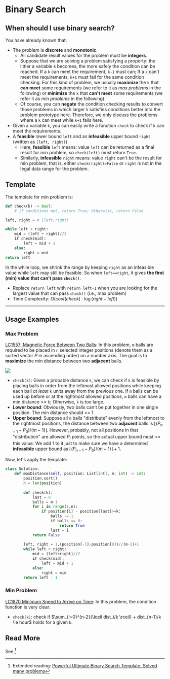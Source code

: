 # Binary Search

## When should I use binary search?

You have already known that:

- The problem is **discrete** and **monotonic**. 
  - All candidate result values for the problem must be **integers**.
  - Suppose that we are solving a problem satisfying a property: the littler a variable `k` becomes, the more safely the condition can be reached. If a `k` can meet the requirement, `k-1` must can; If a `k` can't meet the requirements, `k+1` must fail for the same condition checking. For this kind of problem, we usually **maximize** the `k` that **can meet** some requirements (we refer to it as *max problems* in the following) or **minimize** the `k` that **can't meet** some requirements (we refer it as *min problems* in the following).
  - Of course, you can **negate** the condition checking results to convert those problems in which larger `k` satisfies conditions better into the problem prototype here. Therefore, we only discuss the problems where a `k` can meet while `k+1` fails here.
- Given a variable `k`, you can easily write a function `check` to check if `k` can meet the requirements.
- A **feasible** lower bound `left` and an **infeasible** upper bound `right` (written as `[left, right)`)
    - Here, **feasible** `left` means: value `left` can be returned as a final result for min problem, so `check(left)` must return `True`.
    - Similarly, **infeasible** `right` means: value `right` can't be the result for min problem, that is, either `check(right)=False` or `right` is not in the legal data range for the problem.
    
    
## Template

The template for min problem is:

```python
def check(k) -> bool:
    # if conditions met, return True; Otherwise, return False

left, right = # [left,right)

while left < right:
    mid = (left + right)//2
    if check(mid):
        left = mid + 1
    else:
        right = mid
return left
```

In the while loop, we shrink the range by keeping `right` as an infeasible value while `left` may still be feasible. So when `left==right`, it gives **the first (min) value that can't pass `check()`**.
-  Replace `return left` with `return left-1` when you are looking for the largest value that can pass `check()` (i.e., max problem)
- Time Complexity: $O(cost(check)\cdot\log(right-left))$

---

## Usage Examples

### Max Problem

[LC1557: Magnetic Force Between Two Balls](https://leetcode.com/problems/magnetic-force-between-two-balls/): In this problem, `m` balls are required to be placed in `n` selected integer positions (denote them as a sorted vector $P$ in ascending order) on a number axis. The goal is to **maximize** the min distance between two **adjacent** balls.

![](https://assets.leetcode.com/uploads/2020/08/11/q3v1.jpg)

- `check(k)`: Given a probable distance `k`, we can check if `k` is feasible by placing balls in order from the leftmost allowed positions while keeping each ball *at least* `k` units away from the previous one. If `m` balls can be used up before or at the rightmost allowed positions, `m` balls can have a min distance >= `k`; Otherwise, `k` is too large.
- **Lower bound**: Obviously, two balls can't be put together in one single position. The min distance should >= 1.
- **Upper bound**: Suppose all `m` balls "distribute" evenly from the leftmost to the rightmost positions, the distance between two **adjacent** balls is $\lfloor (P_{n-1} - P_0)/(m-1) \rfloor$. However, probably, not all positions in that "distribution" are allowed $P_i$ points, so the actual upper bound must <= this value. We add 1 to it just to make sure we have a determined **infeasible** upper bound as $\lfloor (P_{n-1} - P_0)/(m-1) \rfloor + 1$.

Now, let's apply the template:

```py
class Solution:
    def maxDistance(self, position: List[int], m: int) -> int:
        position.sort()
        n = len(position)
        
        def check(k):
            last = 0
            balls = m-1
            for i in range(1,n):
                if position[i] - position[last]>=k:
                    balls -= 1
                    if balls == 0:
                        return True
                    last = i
            return False
        
        left, right = 1,(position[-1]-position[0])//(m-1)+1
        while left < right:
            mid = (left+right)//2
            if check(mid):
                left = mid + 1
            else:
                right = mid
        return left - 1
```

### Min Problem

[LC1870 Minimum Speed to Arrive on Time](https://leetcode.com/problems/minimum-speed-to-arrive-on-time/): In this problem, the condition function is very clear:
- `check(k)`: check if $\sum_{i=0}^{n-2}{\lceil dist_i/k \rceil} + dist_{n-1}/k \le hour$ holds for a given `k`.


## Read More

See [^1]
    
      


[^1]: Extended reading: [Powerful Ultimate Binary Search Template. Solved many problems](https://leetcode.com/discuss/general-discussion/786126/python-powerful-ultimate-binary-search-template-solved-many-problems)

